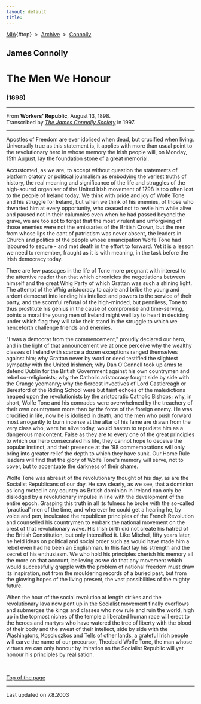 ```yaml
---
layout: default
title: 
---
```

[MIA](../../../../index.htm){#top}  \> 
[Archive](../../../index.htm)  \>  [Connolly](../../index.htm)

## James Connolly

# The Men We Honour

### (1898)

------------------------------------------------------------------------

From **Workers' Republic**, August 13, 1898.\
Transcribed by [*The James Connolly
Society*](http://www.wageslave.org/jcs/) in 1997.

------------------------------------------------------------------------

Apostles of Freedom are ever idolised when dead, but crucified when
living. Universally true as this statement is, it applies with more than
usual point to the revolutionary hero in whose memory the Irish people
will, on Monday, 15th August, lay the foundation stone of a great
memorial.

Accustomed, as we are, to accept without question the statements of
platform oratory or political journalism as embodying the veriest truths
of history, the real meaning and significance of the life and struggles
of the high-soured organiser of the United Irish movement of 1798 is too
often lost to the people of Ireland today. We think with pride and joy
of Wolfe Tone and his struggle for Ireland, but when we think of his
enemies, of those who thwarted him at every opportunity, who ceased not
to revile him while alive and paused not in their calumnies even when he
had passed beyond the grave, we are too apt to forget that the most
virulent and unforgiving of those enemies were not the emissaries of the
British Crown, but the men from whose lips the cant of patriotism was
never absent, the leaders in Church and politics of the people whose
emancipation Wolfe Tone had laboured to secure - and met death in the
effort to forward. Yet it is a lesson we need to remember, fraught as it
is with meaning, in the task before the Irish democracy today.

There are few passages in the life of Tone more pregnant with interest
to the attentive reader than that which chronicles the negotiations
between himself and the great Whig Party of which Grattan was such a
shining light. The attempt of the Whig aristocracy to cajole and bribe
the young and ardent democrat into lending his intellect and powers to
the service of their party, and the scornful refusal of the high-minded,
but penniless, Tone to thus prostitute his genius in the cause of
compromise and time-serving, points a moral the young men of Ireland
might well lay to heart in deciding under which flag they will take
their stand in the struggle to which we henceforth challenge friends and
enemies.

"I was a democrat from the commencement," proudly declared our hero, and
in the light of that announcement we at once perceive why the wealthy
classes of Ireland with scarce a dozen exceptions ranged themselves
against him; why Grattan never by word or deed testified the slightest
sympathy with the United Irishmen; why Dan O'Connell took up arms to
defend Dublin for the British Government against his own countrymen and
rebel co-religionists; why the Catholic aristocracy fought side by side
with the Orange yeomanry; why the fiercest invectives of Lord
Castlereagh or Beresford of the Riding School were but faint echoes of
the maledictions heaped upon the revolutionists by the aristocratic
Catholic Bishops; why, in short, Wolfe Tone and his comrades were
overwhelmed by the treachery of their own countrymen more than by the
force of the foreign enemy. He was crucified in life, now he is idolised
in death, and the men who push forward most arrogantly to burn incense
at the altar of his fame are drawn from the very class who, were he
alive today, would hasten to repudiate him as a dangerous malcontent.
False as they are to every one of the great principles to which our hero
consecrated his life, they cannot hope to deceive the popular instinct,
and their presence at the '98 commemorations will only bring into
greater relief the depth to which they have sunk. Our Home Rule leaders
will find that the glory of Wolfe Tone's memory will serve, not to
cover, but to accentuate the darkness of their shame.

Wolfe Tone was abreast of the revolutionary thought of his day, as are
the Socialist Republicans of our day. He saw clearly, as we see, that a
dominion as long rooted in any country as British dominion in Ireland
can only be dislodged by a revolutionary impulse in line with the
development of the entire epoch. Grasping this truth in all its fulness
he broke with the so-called 'practical' men of the time, and wherever he
could get a hearing he, by voice and pen, inculcated the republican
principles of the French Revolution and counselled his countrymen to
embark the national movement on the crest of that revolutionary wave.
His Irish birth did not create his hatred of the British Constitution,
but only intensified it. Like Mitchel, fifty years later, he held ideas
on political and social order such as would have made him a rebel even
had he been an Englishman. In this fact lay his strength and the secret
of his enthusiasm. We who hold his principles cherish his memory all the
more on that account, believing as we do that any movement which would
successfully grapple with the problem of national freedom must draw its
inspiration, not from the mouldering records of a buried past, but from
the glowing hopes of the living present, the vast possibilities of the
mighty future.

When the hour of the social revolution at length strikes and the
revolutionary lava now pent up in the Socialist movement finally
overflows and submerges the kings and classes who now rule and ruin the
world, high up in the topmost niches of the temple a liberated human
race will erect to the heroes and martyrs who have watered the tree of
liberty with the blood of their body and the sweat of their intellect,
side by side with the Washingtons, Kosciuszkos and Tells of other lands,
a grateful Irish people will carve the name of our precursor, Theobald
Wolfe Tone, the man whose virtues we can only honour by imitation as the
Socialist Republic will yet honour his principles by realisation.

 

[Top of the page](#top)

------------------------------------------------------------------------

Last updated on 7.8.2003
